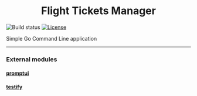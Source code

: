 <h1 align="center">Flight Tickets Manager</h1>

![Build status](https://github.com/VallecillaJesus/flight-tickets-manager/actions/workflows/ci.yaml/badge.svg)
[![License](https://img.shields.io/badge/license-BSD-blue.svg)](./LICENSE)

Simple Go Command Line application


<hr>

### External modules
#### [promptui](https://github.com/manifoldco/promptui)
#### [testify](https://github.com/stretchr/testify)